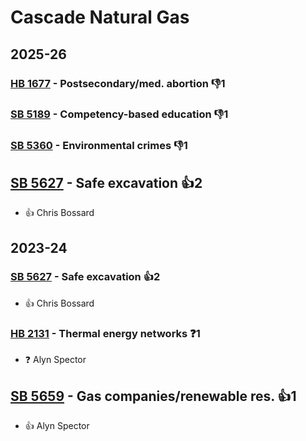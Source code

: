 # Cascade Natural Gas
## 2025-26

### [HB 1677](/bill/2025-26/hb/1677/) - Postsecondary/med. abortion  👎1 

### [SB 5189](/bill/2025-26/sb/5189/) - Competency-based education  👎1 

### [SB 5360](/bill/2025-26/sb/5360/) - Environmental crimes  👎1 

## [SB 5627](/bill/2025-26/sb/5627/) - Safe excavation 👍2  
* 👍 Chris Bossard

## 2023-24

### [SB 5627](/bill/2023-24/sb/5627/) - Safe excavation 👍2  
* 👍 Chris Bossard

### [HB 2131](/bill/2023-24/hb/2131/) - Thermal energy networks   ❓1
* ❓ Alyn Spector

## [SB 5659](/bill/2023-24/sb/5659/) - Gas companies/renewable res. 👍1  
* 👍 Alyn Spector
